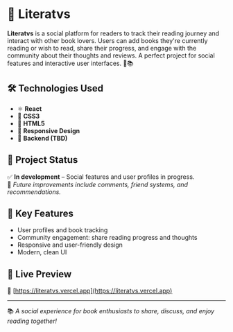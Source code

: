 # 📖 Literatvs

**Literatvs** is a social platform for readers to track their reading journey and interact with other book lovers. Users can add books they're currently reading or wish to read, share their progress, and engage with the community about their thoughts and reviews. A perfect project for social features and interactive user interfaces. 🌟📚

## 🛠️ Technologies Used

- ⚛️ **React**  
- 🎨 **CSS3**  
- 🧱 **HTML5**  
- 📱 **Responsive Design**  
- 💾 **Backend (TBD)**  

## 📌 Project Status

✅ **In development** – Social features and user profiles in progress.  
🧪 *Future improvements include comments, friend systems, and recommendations.*

## 🎯 Key Features

- User profiles and book tracking  
- Community engagement: share reading progress and thoughts  
- Responsive and user-friendly design  
- Modern, clean UI  

## 🚀 Live Preview

🔗 [https://literatvs.vercel.app](https://literatvs.vercel.app)

---

📚 *A social experience for book enthusiasts to share, discuss, and enjoy reading together!*


